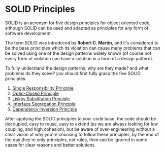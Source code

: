 # SOLID Principles

SOLID is an acronym for five design principles for object oriented code, although SOLID can be used and adapted as principles for any form of software development.

The term SOLID was introduced by **Robert C. Martin**, and it's considered to be the base principles which its violation can cause many problems that can be solved using one of the design patterns widely known (of course not every form of violation can have a solution in a form of a design pattern).

To fully understand the design patterns, why are they made? and what problems do they solve? you should first fully grasp the five SOLID principles:

1. [Single Responsibility Principle](./Single%20Responsibility.md)
2. [Open-Closed Principle](./Open-Closed.md)
3. [Liskov Substitution Principle](./Liskov%20Substitution.md)
4. [Interface Segregation Principle](./Interface%20Segregation.md)
5. [Dependency Inversion Principle](./Dependency%20Inversion.md)

After applying the SOLID principles to your code base, the code should be decoupled, easy to reuse, easy to extend (as we are always looking for low coupling, and high cohesion), but be aware of over-engineering without a clear vision of why you're choosing to follow these principles, by the end of the day they're only principles, not rules, then can be ignored in some cases for clear reasons and better solutions.
